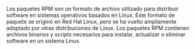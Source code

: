 Los paquetes RPM son un formato de archivo utilizado para distribuir software en sistemas operativos basados en Linux. 
Este formato de paquete se originó en Red Hat Linux, pero se ha vuelto ampliamente adoptado por otras distribuciones de Linux. 
Los paquetes RPM contienen archivos binarios y scripts necesarios para instalar, actualizar o eliminar software en un sistema Linux.
